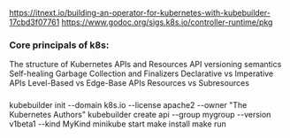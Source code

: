 
https://itnext.io/building-an-operator-for-kubernetes-with-kubebuilder-17cbd3f07761
https://www.godoc.org/sigs.k8s.io/controller-runtime/pkg

### Core principals of k8s:

The structure of Kubernetes APIs and Resources
API versioning semantics
Self-healing
Garbage Collection and Finalizers
Declarative vs Imperative APIs
Level-Based vs Edge-Base APIs
Resources vs Subresources

###

kubebuilder init --domain k8s.io --license apache2 --owner "The Kubernetes Authors"
kubebuilder create api --group mygroup --version v1beta1 --kind MyKind
minikube start
make install
make run
